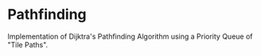 # Pathfinding
Implementation of Dijktra's Pathfinding Algorithm using a Priority Queue of "Tile Paths".
